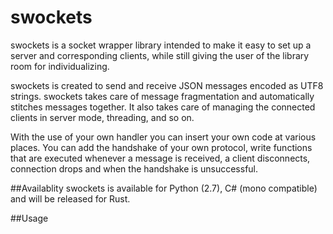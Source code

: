 # swockets
swockets is a socket wrapper library intended to make it easy to set up a server and corresponding clients, while still giving the user of the library room for individualizing.

swockets is created to send and receive JSON messages encoded as UTF8 strings. swockets takes care of message fragmentation and automatically stitches messages together. It also takes care of managing the connected clients in server mode, threading, and so on.

With the use of your own handler you can insert your own code at various places. You can add the handshake of your own protocol, write functions that are executed whenever a message is received, a client disconnects, connection drops and when the handshake is unsuccessful. 

##Availablity
swockets is available for Python (2.7), C# (mono compatible) and will be released for Rust. 

##Usage
<todo>
